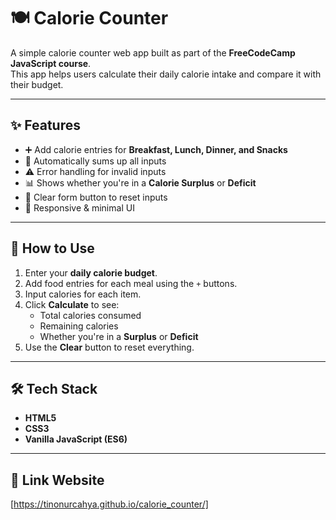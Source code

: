 # 🍽️ Calorie Counter

A simple calorie counter web app built as part of the **FreeCodeCamp JavaScript course**.  
This app helps users calculate their daily calorie intake and compare it with their budget.

---

## ✨ Features
- ➕ Add calorie entries for **Breakfast, Lunch, Dinner, and Snacks**
- 🔢 Automatically sums up all inputs
- ⚠️ Error handling for invalid inputs
- 📊 Shows whether you're in a **Calorie Surplus** or **Deficit**
- 🧹 Clear form button to reset inputs
- 🎨 Responsive & minimal UI

---

## 🚀 How to Use
1. Enter your **daily calorie budget**.
2. Add food entries for each meal using the `+` buttons.
3. Input calories for each item.
4. Click **Calculate** to see:
   - Total calories consumed
   - Remaining calories
   - Whether you're in a **Surplus** or **Deficit**
5. Use the **Clear** button to reset everything.

---

## 🛠️ Tech Stack
- **HTML5**
- **CSS3**
- **Vanilla JavaScript (ES6)**

---


## 🔗 Link Website
[https://tinonurcahya.github.io/calorie_counter/]
